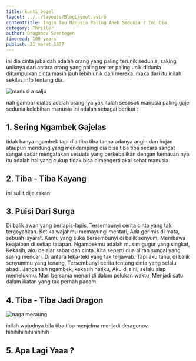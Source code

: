 ```yaml
---
title: kunti bogel
layout: ../../layouts/BlogLayout.astro
contentTitle: Ingin Tau Manusia Paling Aneh Sedunia ? Ini Dia.
category: Thriller
author: Dragonov Sventegen
timeread: 100 years
publish: 21 maret 1877
---
```


ini dia cinta jubaidah adalah orang yang paling terunik sedunia, saking uniknya dari antara orang yang paling ter ter paling unik didunia dikumpulkan cinta masih jauh lebih unik dari mereka. maka dari itu inilah sekilas info tentang dia.

![manusi a salju](/c.jpg)

nah gambar diatas adalah orangnya yak itulah sesosok manusia paling gaje sedunia kelebihan manusia ini adalah sebagai berikut :

## 1. Sering Ngambek Gajelas
tidak hanya ngambek tapi dia tiba tiba tanpa adanya angin dan hujan ataupun mendung yang mendampingi dia bisa tiba tiba secara sangat sangat sadar mengatakan sesuatu yang berkebalikan dengan kemauan nya itu adalah hal yang cukup tidak bisa dimengerti akal sehat manusia

## 2. Tiba - Tiba Kayang
ini suliit dijelaskan

## 3. Puisi Dari Surga
Di balik awan yang berlapis-lapis, Tersembunyi cerita cinta yang tak tergoyahkan. Ketika wajahmu memayungi mentari, Ada gerimis di mata, sebuah isyarat.
Kamu yang suka bersembunyi di balik senyum, Membawa keajaiban di setiap tatapan. Ngambekmu adalah musim gugur yang singkat, Kekasih, aku belajar sabar dan cinta.
Kita seperti dua aliran sungai yang saling mencari, Di antara teka-teki yang tak terjawab. Tapi aku tahu, di balik senyummu yang tenang, Tersembunyi cerita tentang cinta yang selalu abadi.
Janganlah ngambek, kekasih hatiku, Aku di sini, selalu siap memelukmu. Mari bersama menari di dalam pelukan waktu, Menjadi satu dalam ikatan yang tak pernah padam.

## 4. Tiba - Tiba Jadi Dragon 
![naga meraung](https://asset.kompas.com/crops/9Scp9bzCHCg54iFpNsQHrEbXqxE=/0x0:1200x800/1200x800/data/photo/2019/04/10/962440204.jpg)

inilah wujudnya bila tiba tiba menjelma menjadi deragonov. hihihihiihihihihihih

## 5. Apa Lagi Yaaa ?
